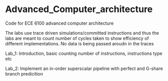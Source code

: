 # Advanced_Computer_architecture
Code for ECE 6100 advanced computer architecture

The labs use trace driven simulations/committed instructions and thus the labs are meant to count number of cycles taken to show efficiency of different implementations. No data is being passed aroudn in the traces

Lab_1: Introduction, basic counting number of instructions, instructions type etc

Lab_2: Implement an in-order superscalar pipeline with perfect and G-share branch predicition

